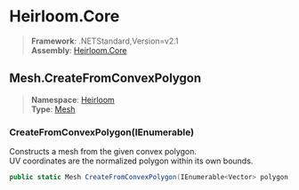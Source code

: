 # Heirloom.Core

> **Framework**: .NETStandard,Version=v2.1  
> **Assembly**: [Heirloom.Core][0]  

## Mesh.CreateFromConvexPolygon

> **Namespace**: [Heirloom][0]  
> **Type**: [Mesh][1]  

### CreateFromConvexPolygon(IEnumerable<Vector>)

Constructs a mesh from the given convex polygon.   
 UV coordinates are the normalized polygon within its own bounds.

```cs
public static Mesh CreateFromConvexPolygon(IEnumerable<Vector> polygon)
```

[0]: ../Heirloom.Core.md
[1]: Heirloom.Mesh.md
